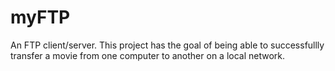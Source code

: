 # myFTP
An FTP client/server. This project has the goal of being able to successfullly transfer a movie from one computer to another on a local network.
